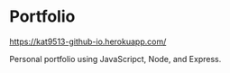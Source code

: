 # Portfolio
https://kat9513-github-io.herokuapp.com/

Personal portfolio using JavaScripct, Node, and Express.
